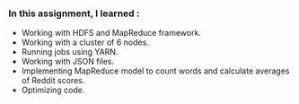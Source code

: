 ### In this assignment, I learned :
* Working with HDFS and MapReduce framework.
* Working with a cluster of 6 nodes.
* Running jobs using YARN.
* Working with JSON files.
* Implementing MapReduce model to count words and calculate averages of Reddit scores.
* Optimizing code.
